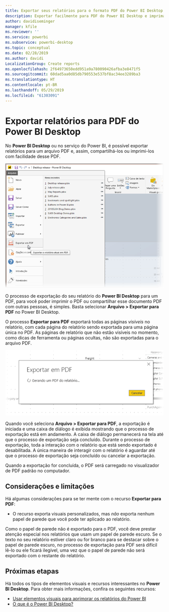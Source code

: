 ```yaml
---
title: Exportar seus relatórios para o formato PDF do Power BI Desktop
description: Exportar facilmente para PDF do Power BI Desktop e imprima esses relatórios PDF com facilidade
author: davidiseminger
manager: kfile
ms.reviewer: ''
ms.service: powerbi
ms.subservice: powerbi-desktop
ms.topic: conceptual
ms.date: 02/28/2019
ms.author: davidi
LocalizationGroup: Create reports
ms.openlocfilehash: 2f64973650edd951a9a780090426afba3e8471f5
ms.sourcegitcommit: 60dad5aa0d85db790553e537bf8ac34ee3289ba3
ms.translationtype: HT
ms.contentlocale: pt-BR
ms.lasthandoff: 05/29/2019
ms.locfileid: "61303091"
---
```

# <a name="export-reports-to-pdf-from-power-bi-desktop"></a>Exportar relatórios para PDF do Power BI Desktop
No **Power BI Desktop** ou no serviço do Power BI, é possível exportar relatórios para um arquivo PDF e, assim, compartilhá-los ou imprimi-los com facilidade desse PDF.

![Exportar para PDF](media/desktop-export-to-pdf/export-to-pdf_01.png)

O processo de exportação do seu relatório do **Power BI Desktop** para um PDF, para você poder imprimir o PDF ou compartilhar esse documento PDF com outras pessoas, é simples. Basta selecionar **Arquivo > Exportar para PDF** no Power BI Desktop.

O processo **Exportar para PDF** exportará todas as páginas *visíveis* no relatório, com cada página do relatório sendo exportada para uma página única no PDF. As páginas de relatório que não estão visíveis no momento, como dicas de ferramenta ou páginas ocultas, não são exportadas para o arquivo PDF. 

![Exportar para PDF no processo](media/desktop-export-to-pdf/export-to-pdf_02.png)

Quando você seleciona **Arquivo > Exportar para PDF**, a exportação é iniciada e uma caixa de diálogo é exibida mostrando que o processo de exportação está em andamento. A caixa de diálogo permanecerá na tela até que o processo de exportação seja concluído. Durante o processo de exportação, toda a interação com o relatório que está sendo exportado é desabilitada. A única maneira de interagir com o relatório é aguardar até que o processo de exportação seja concluído ou cancelar a exportação. 

Quando a exportação for concluída, o PDF será carregado no visualizador de PDF padrão no computador. 

## <a name="considerations-and-limitations"></a>Considerações e limitações
Há algumas considerações para se ter mente com o recurso **Exportar para PDF**:

* O recurso exporta visuais personalizados, mas *não* exporta nenhum papel de parede que você pode ter aplicado ao relatório.

Como o papel de parede não é exportado para o PDF, você deve prestar atenção especial nos relatórios que usam um papel de parede escuro. Se o texto no seu relatório estiver claro ou for branco para se destacar sobre o papel de parede escuro, no processo de exportação para PDF será difícil lê-lo ou ele ficará ilegível, uma vez que o papel de parede não será exportado com o restante do relatório. 



## <a name="next-steps"></a>Próximas etapas
Há todos os tipos de elementos visuais e recursos interessantes no **Power BI Desktop**. Para obter mais informações, confira os seguintes recursos:

* [Usar elementos visuais para aprimorar os relatórios do Power BI](desktop-visual-elements-for-reports.md)
* [O que é o Power BI Desktop?](desktop-what-is-desktop.md)


